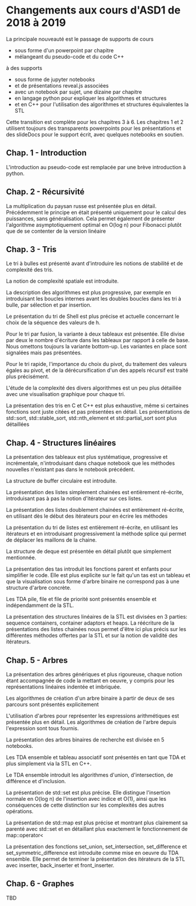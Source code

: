 # Changements aux cours d'ASD1 de 2018 à 2019

La principale nouveauté est le passage de supports de cours 

* sous forme d'un powerpoint par chapitre
* mélangeant du pseudo-code et du code C++

à des supports 

* sous forme de jupyter notebooks 
* et de présentations reveal.js associées
* avec un notebook par sujet, une dizaine par chapitre
* en langage python pour expliquer les algorithmes et structures
* et en C++ pour l'utilisation des algorithmes et structures équivalentes la STL

Cette transition est complète pour les chapitres 3 à 6. Les chapitres 1 et 2 utilisent toujours des transparents powerpoints pour les présentations et des slideDocs pour le support écrit, avec quelques notebooks en soutien. 

## Chap. 1 - Introduction

L'introduction au pseudo-code est remplacée par une brève introduction à python. 

## Chap. 2 - Récursivité

La multiplication du paysan russe est présentée plus en détail. Précédemment le principe en était présenté uniquement pour le calcul des puissances, sans généralisation. Cela permet également de présenter l'algorithme asymptotiquement optimal en O(log n) pour Fibonacci plutôt que de se contenter de la version linéaire

## Chap. 3 - Tris

Le tri à bulles est présenté avant d'introduire les notions de stabilité et de complexité des tris. 

La notion de complexité spatiale est introduite. 

La description des algorithmes est plus progressive, par exemple en introduisant les boucles internes avant les doubles boucles dans les tri à bulle, par sélection et par insertion. 

Le présentation du tri de Shell est plus précise et actuelle concernant le choix de la séquence des valeurs de h. 

Pour le tri par fusion, la variante à deux tableaux est présentée. Elle divise par deux le nombre d'écriture dans les tableaux par rapport à celle de base. Nous omettons toujours la variante bottom-up. Les variantes en place sont signalées mais pas présentées. 

Pour le tri rapide, l'importance du choix du pivot, du traitement des valeurs égales au pivot, et de la dérécursification d'un des appels récursif est traité plus précisément. 

L'étude de la complexité des divers algorithmes est un peu plus détaillée avec une visualisation graphique pour chaque tri.

La présentation des tris en C et C++ est plus exhaustive, même si certaines fonctions sont juste citées et pas présentées en détail. Les présentations de std::sort, std::stable_sort, std::nth_element et std::partial_sort sont plus détaillées

## Chap. 4 - Structures linéaires

La présentation des tableaux est plus systématique, progressive et incrémentale, n'introduisant dans chaque notebook que les méthodes nouvelles n'existant pas dans le notebook précédent. 

La structure de buffer circulaire est introduite. 

La présentation des listes simplement chainées est entièrement ré-écrite, introduisant pas à pas la notion d'itérateur sur ces listes.

La présentation des listes doublement chainées est entièrement ré-écrite, en utilisant dès le début des itérateurs pour en écrire les méthodes 

La présentation du tri de listes est entièrement ré-écrite, en utilisant les itérateurs et en introduisant progressivement la méthode splice qui permet de déplacer les maillons de la chaine. 

La structure de deque est présentée en détail plutôt que simplement mentionnée. 

La présentation des tas introduit les fonctions parent et enfants pour simplifier le code. Elle est plus explicite sur le fait qu'un tas est un tableau et que la visualisation sous forme d'arbre binaire ne correspond pas à une structure d'arbre concrète.

Les TDA pile, file et file de priorité sont présentés ensemble et indépendamment de la STL. 

La présentation des structures linéaires de la STL est divisées en 3 parties: sequence containers, container adaptors et heaps. La réécriture de la présentations des listes chainées nous permet d'être ici plus précis sur les différentes méthodes offertes par la STL et sur la notion de validité des itérateurs. 

## Chap. 5 - Arbres

La présentation des arbres génériques et plus rigoureuse, chaque notion étant accompagnée de code la mettant en oeuvre, y compris pour les représentations linéaires indentée et imbriquée. 

Les algorithmes de création d'un arbre binaire à partir de deux de ses parcours sont présentés explicitement

L'utilisation d'arbres pour représenter les expressions arithmétiques est présentée plus en détail. Les algorithmes de création de l'arbre depuis l'expression sont tous fournis. 

La présentation des arbres binaires de recherche est divisée en 5 notebooks. 

Les TDA ensemble et tableau associatif sont présentés en tant que TDA et plus simplement via la STL en C++. 

Le TDA ensemble introduit les algorithmes d'union, d'intersection, de différence et d'inclusion. 

La présentation de std::set est plus précise. Elle distingue l'insertion normale en O(log n) de l'insertion avec indice et O(1), ainsi que les conséquences de cette distinction sur les complexités des autres opérations. 

La présentation de std::map est plus précise et montrant plus clairement sa parenté avec std::set et en détaillant plus exactement le fonctionnement de map::operator<

La présentation des fonctions set_union, set_intersection, set_difference et set_symmetric_difference est introduite comme mise en oeuvre du TDA ensemble. Elle permet de terminer la présentation des itérateurs de la STL avec inserter, back_inserter et front_inserter. 

## Chap. 6 - Graphes 

TBD
